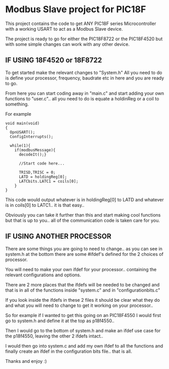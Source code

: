 Modbus Slave project for PIC18F 
===============================


This project contains the code to get ANY PIC18F series Microcontroller
with a working USART to act as a Modbus Slave device.

The project is ready to go for either the PIC18F8722 or the PIC18F4520
but with some simple changes can work with any other device.

IF USING 18F4520 or 18F8722
----------------------------
  To get started make the relevant changes to "System.h"
  All you need to do is define your processor, frequency, baudrate etc
  in here and you are ready to go.

  From here you can start coding away in "main.c" and start adding your
  own functions to "user.c".. all you need to do is equate a holdinReg
  or a coil to something.

  For example

    void main(void)
    {
      OpnUSART();
      ConfigInterrupts();

      while(1){
        if(modbusMessage){
          decodeIt();}

          //Start code here...

          TRISD,TRISC = 0;
          LATD = holdingReg[0];
          LATCbits.LATC1 = coils[0];
        }
    }

  This code would output whatever is in holdingReg[0] to LATD and whatever
  is in coils[0] to LATC1.. it is that easy..

  Obviously you can take it further than this and start making cool functions
  but that is up to you.. all of the communication code is taken care for you.

IF USING ANOTHER PROCESSOR
----------------------------
  There are some things you are going to need to change.. as you can see in
  system.h at the bottom there are some #ifdef's defined for the 2 choices
  of processor.

  You will need to make your own ifdef for your processor.. containing the
  relevant configurations and options.

  There are 2 more places that the ifdefs will be needed to be changed and that
  is in all of the functions inside "system.c" and in "configurationbits.c"

  If you look inside the ifdefs in these 2 files it should be clear what they
  do and what you will need to change to get it working on your processor..

  So for example if I wanted to get this going on an PIC18F4550 I would first
  go to system.h and define it at the top as p18f4550..

  Then I would go to the bottom of system.h and make an ifdef use case for the
  p18f4550, leaving the other 2 ifdefs intact..

  I would then go into system.c and add my own ifdef to all the functions and
  finally create an ifdef in the configuration bits file.. that is all.

  Thanks and enjoy :)

